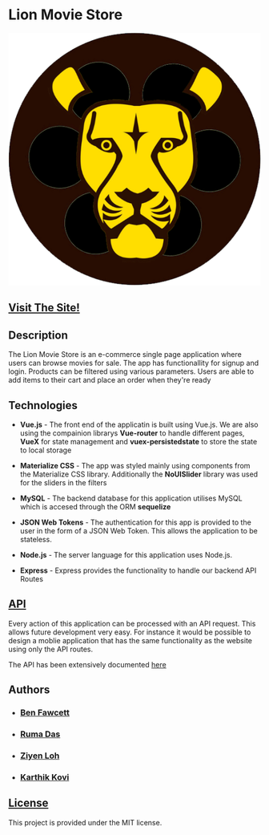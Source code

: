 # Lion Movie Store

![Logo](misc/logo.png)

## [Visit The Site!](https://lion-movie-store.herokuapp.com/)

## Description

The Lion Movie Store is an e-commerce single page application where users can browse movies for sale. The app has functionallity for signup and login. Products can be filtered using various parameters. Users are able to add items to their cart and place an order when they're ready

## Technologies

* **Vue.js** - The front end of the applicatin is built using Vue.js. We are also using the compainion librarys **Vue-router** to handle different pages, **VueX** for state management and **vuex-persistedstate** to store the state to local storage
* **Materialize CSS** - The app was styled mainly using components from the Materialize CSS library. Additionally the **NoUISlider** library was used for the sliders in the filters
* **MySQL** - The backend database for this application utilises MySQL which is accesed through the ORM **sequelize**
* **JSON Web Tokens** - The authentication for this app is provided to the user in the form of a JSON Web Token. This allows the application to be stateless.

* **Node.js** - The server language for this application uses Node.js.

* **Express** - Express provides the functionality to handle our backend API Routes

## [API](routes/README.md)

Every action of this application can be processed with an API request. This allows future development very easy. For instance it would be possible to design a moblie application that has the same functionality as the website using only the API routes.

The API has been extensively documented [here](routes/README.md)

## Authors

* ### [Ben Fawcett](https://github.com/hexagonatron)
* ### [Ruma Das](https://github.com/RumaRDas)
* ### [Ziyen Loh](https://github.com/zyloh89)
* ### [Karthik Kovi](https://github.com/karthikkovi)

## [License](LICENSE.md)

This project is provided under the MIT license.
